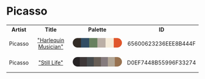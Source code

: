 
<!DOCTYPE html>
<html><body>
<h1>Picasso</h1>
<table style="width:100%">
<tr><th style="text-align: center; vertical-align: middle;">Artist</th><th style="text-align: center; vertical-align: middle;">Title</th><th style="text-align: center; vertical-align: middle;">Palette</th><th style="text-align: center; vertical-align: middle;">ID</th></tr>
<tr><td style="text-align: center; vertical-align: middle;"><p style="font-size:14px">Picasso</p></td> <td style="text-align: center; vertical-align: middle;"><a href=https://www.nga.gov/collection/art-object-page.71072.html style="font-size:14px">"Harlequin Musician"</a></td> <td style="text-align: center; vertical-align: middle;"><img style="border-radius: 14px;" src="../media/swatches/65600623236EEE8B444F.png" height="25"></td> <td style="text-align: center; vertical-align: middle;"><p style="font-size:14px">65600623236EEE8B444F</p></td></tr>
<tr><td style="text-align: center; vertical-align: middle;"><p style="font-size:14px">Picasso</p></td> <td style="text-align: center; vertical-align: middle;"><a href=https://www.nga.gov/collection/art-object-page.46670.html style="font-size:14px">"Still Life"</a></td> <td style="text-align: center; vertical-align: middle;"><img style="border-radius: 14px;" src="../media/swatches/D0EF7448B55996F33274.png" height="25"></td> <td style="text-align: center; vertical-align: middle;"><p style="font-size:14px">D0EF7448B55996F33274</p></td></tr>
</table>
</body></html>
